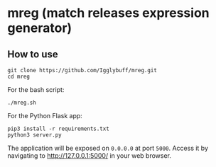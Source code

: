 # mreg (match releases expression generator)

## How to use

```
git clone https://github.com/Igglybuff/mreg.git
cd mreg
```

For the bash script:

```
./mreg.sh
```

For the Python Flask app:

```
pip3 install -r requirements.txt
python3 server.py
```

The application will be exposed on `0.0.0.0` at port `5000`. Access it by navigating to http://127.0.0.1:5000/ in your web browser.
